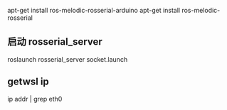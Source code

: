 apt-get install ros-melodic-rosserial-arduino
apt-get install ros-melodic-rosserial

## 启动 rosserial_server
roslaunch rosserial_server socket.launch

## getwsl ip
ip addr | grep eth0